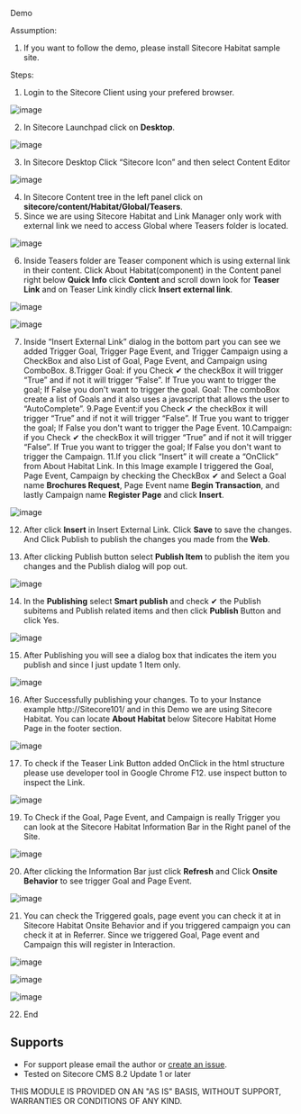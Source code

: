 Demo

Assumption:
1. If you want to follow the demo, please install Sitecore Habitat sample site.

Steps:

1. Login to the Sitecore Client using your prefered browser.

![image](https://cloud.githubusercontent.com/assets/2329372/26075898/d4ffd252-396b-11e7-8b89-5388328049e4.png)

2. In Sitecore Launchpad click on **Desktop**.

![image](https://user-images.githubusercontent.com/2329372/29325656-16fda4fc-821b-11e7-8270-b68963439398.png)

3. In Sitecore Desktop Click “Sitecore Icon” and then select Content Editor

![image](https://user-images.githubusercontent.com/2329372/29325732-5c1b6f2e-821b-11e7-853a-5d5af02a77d8.png)

4. In Sitecore Content tree in the left panel click on **sitecore/content/Habitat/Global/Teasers**. 
5. Since we are using Sitecore Habitat and Link Manager only work with external link we need to access Global where Teasers folder is located.

![image](https://user-images.githubusercontent.com/2329372/29325830-c23e4c86-821b-11e7-9d1b-486beee888f2.png)

6. Inside Teasers folder are Teaser component which is using external link in their content.
Click About Habitat(component) in the Content panel right below **Quick Info** click **Content** and scroll down look for **Teaser Link** and on Teaser Link kindly click **Insert external link**.

![image](https://user-images.githubusercontent.com/2329372/29325901-07469a22-821c-11e7-9d69-1064416fe7da.png)

![image](https://user-images.githubusercontent.com/2329372/29325882-f0a51b40-821b-11e7-8d84-85a4fdbfc580.png)

7. Inside “Insert External Link” dialog in the bottom part you can see we added Trigger Goal, Trigger Page Event, and Trigger Campaign using a CheckBox and also List of Goal, Page Event, and Campaign using ComboBox.
8.Trigger Goal: if you Check ✔ the checkBox it will trigger “True” and if not it will trigger “False”. If True you want to trigger the goal; If False you don't want to trigger the goal.
Goal: The comboBox create a list of Goals and it also uses a javascript that allows the user to “AutoComplete”.
9.Page Event:if you Check ✔ the checkBox it will trigger “True” and if not it will trigger “False”. If True you want to trigger the goal; If False you don't want to trigger the Page Event.
10.Campaign: if you Check ✔ the checkBox it will trigger “True” and if not it will trigger “False”. If True you want to trigger the goal; If False you don't want to trigger the Campaign.
11.If you click “Insert” it will create a “OnClick” from About Habitat Link.
In this Image example I triggered the Goal, Page Event, Campaign  by checking the CheckBox ✔ and Select a Goal name **Brochures Request**, Page Event name **Begin Transaction**, and lastly Campaign name **Register Page** and click **Insert**.

![image](https://user-images.githubusercontent.com/2329372/29325940-27164816-821c-11e7-998d-7aa05417b440.png)

12. After click **Insert** in Insert External Link. Click **Save** to save the changes. And Click Publish to publish the changes you made from the **Web**.

13. After clicking Publish button select **Publish Item** to publish the item you changes and the Publish dialog will pop out.

![image](https://user-images.githubusercontent.com/2329372/29326022-859bcb0e-821c-11e7-9778-6343299506d1.png)

14. In the **Publishing** select **Smart publish** and check ✔ the Publish subitems and Publish related items and then click **Publish** Button and click Yes.

![image](https://user-images.githubusercontent.com/2329372/29326104-d8b00a80-821c-11e7-8a43-4aa5e6390759.png)

15. After Publishing you will see a dialog box that indicates the item you publish and since I just update 1 Item only.

![image](https://user-images.githubusercontent.com/2329372/29326135-f9731ad2-821c-11e7-8167-bf1d22a6f556.png)

16. After Successfully publishing your changes. To to your Instance example http://Sitecore101/ and in this Demo we are using Sitecore Habitat. You can locate **About Habitat** below Sitecore Habitat Home Page in the footer section.

![image](https://user-images.githubusercontent.com/2329372/29326266-6846902e-821d-11e7-94aa-8f4404400bdd.png)

17. To check if the Teaser Link Button added OnClick in the html structure please use developer tool in Google Chrome F12. use inspect button to inspect the Link.

![image](https://user-images.githubusercontent.com/2329372/29326301-97eda2e0-821d-11e7-866f-a57c670bba5e.png)

19. To Check if the Goal, Page Event, and Campaign is really Trigger you can look at the Sitecore Habitat Information Bar in the Right panel of the Site.

![image](https://user-images.githubusercontent.com/2329372/29326347-c172053e-821d-11e7-946c-698d4bf2f5f8.png)

20. After clicking the Information Bar just click **Refresh** and Click **Onsite Behavior** to see trigger Goal and Page Event.

![image](https://user-images.githubusercontent.com/2329372/29326373-db4bce0e-821d-11e7-8dfc-159c4865cde0.png)

21. You can check the Triggered goals, page event you can check it at in Sitecore Habitat Onsite Behavior and if you triggered campaign you can check it at in Referrer. Since we triggered Goal, Page event and Campaign this will register in Interaction.

![image](https://user-images.githubusercontent.com/2329372/29326417-fd57ee10-821d-11e7-9f2f-ef20160de85c.png)

![image](https://user-images.githubusercontent.com/2329372/29326445-1c154d5c-821e-11e7-87ce-893f7a37e3f9.png)

![image](https://user-images.githubusercontent.com/2329372/29326461-2ccd2796-821e-11e7-887a-95ca048f6e1b.png)

22. End

## Supports
+ For support please email the author or [create an issue](https://github.com/raseniero/Sitecore.SBOS.LinkManager/issues/new).
+ Tested on Sitecore CMS 8.2 Update 1 or later

THIS MODULE IS PROVIDED ON AN "AS IS" BASIS, WITHOUT SUPPORT, WARRANTIES OR CONDITIONS OF ANY KIND.
